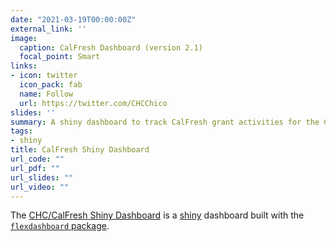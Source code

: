 ```yaml
---
date: "2021-03-19T00:00:00Z"
external_link: ''
image:
  caption: CalFresh Dashboard (version 2.1)
  focal_point: Smart
links:
- icon: twitter
  icon_pack: fab
  name: Follow
  url: https://twitter.com/CHCChico
slides: ''
summary: A shiny dashboard to track CalFresh grant activities for the California State University system.
tags:
- shiny
title: CalFresh Shiny Dashboard
url_code: ""
url_pdf: ""
url_slides: ""
url_video: ""
---
```


The [CHC/CalFresh Shiny Dashboard](https://mjfrigaard.shinyapps.io/beta-cfo-chc-031/) is a [shiny](https://shiny.rstudio.com/) dashboard built with the [`flexdashboard` package](https://rmarkdown.rstudio.com/flexdashboard/). 
